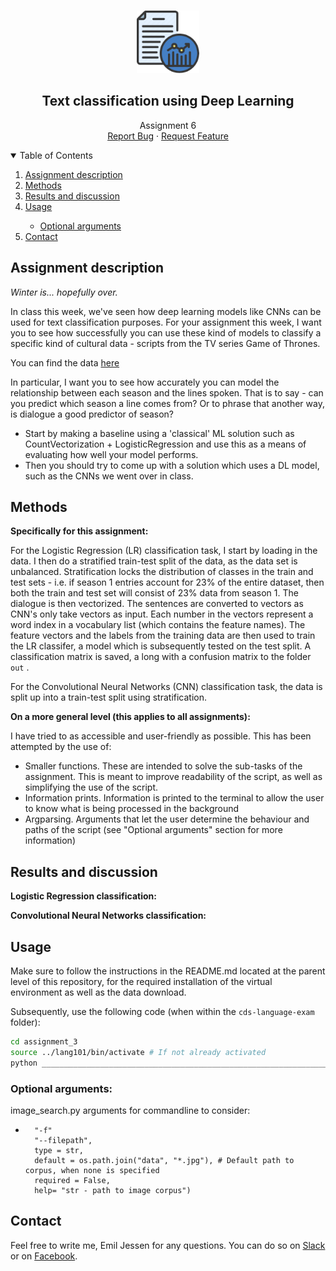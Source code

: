 <!-- PROJECT LOGO -->
<br />
<p align="center">
  <a href="https://github.com/emiltj/cds-language-exam">
    <img src="../README_images/lang_logo.png" alt="Logo" width="100" height="100">
  </a>
  
  <h2 align="center">Text classification using Deep Learning</h2>

  <p align="center">
    Assignment 6
    <br />
    <a href="https://github.com/emiltj/cds-language-exam/issues">Report Bug</a>
    ·
    <a href="https://github.com/emiltj/cds-language-exam/issues">Request Feature</a>
  </p>
</p>

<!-- TABLE OF CONTENTS -->
<details open="open">
  <summary>Table of Contents</summary>
  <ol>
    <li><a href="#assignment-description">Assignment description</a></li>
    <li><a href="#methods">Methods</a></li>
    <li><a href="#results-and-discussion">Results and discussion</a></li>
    <li><a href="#usage">Usage</a></li>
          <ul>
        <li><a href="#optional-arguments">Optional arguments</a></li>
      </ul>
    <li><a href="#contact">Contact</a></li>
  </ol>
</details>

<!-- ASSIGNMENT DESCRIPTION -->
## Assignment description
_Winter is... hopefully over._

In class this week, we've seen how deep learning models like CNNs can be used for text classification purposes. For your assignment this week, I want you to see how successfully you can use these kind of models to classify a specific kind of cultural data - scripts from the TV series Game of Thrones.

You can find the data [here](https://www.kaggle.com/albenft/game-of-thrones-script-all-seasons)

In particular, I want you to see how accurately you can model the relationship between each season and the lines spoken. That is to say - can you predict which season a line comes from? Or to phrase that another way, is dialogue a good predictor of season?
* Start by making a baseline using a 'classical' ML solution such as CountVectorization + LogisticRegression and use this as a means of evaluating how well your model performs.
* Then you should try to come up with a solution which uses a DL model, such as the CNNs we went over in class.

<!-- METHODS -->
## Methods

**Specifically for this assignment:**

For the Logistic Regression (LR) classification task, I start by loading in the data. I then do a stratified train-test split of the data, as the data set is unbalanced. Stratification locks the distribution of classes in the train and test sets - i.e. if season 1 entries account for 23% of the entire dataset, then both the train and test set will consist of 23% data from season 1. The dialogue is then vectorized. The sentences are converted to vectors as CNN's only take vectors as input. Each number in the vectors represent a word index in a vocabulary list (which contains the feature names). The feature vectors and the labels from the training data are then used to train the LR classifer, a model which is subsequently tested on the test split. A classification matrix is saved, a long with a confusion matrix to the folder ```out``` .

For the Convolutional Neural Networks (CNN) classification task, the data is split up into a train-test split using stratification.



**On a more general level (this applies to all assignments):**

I have tried to as accessible and user-friendly as possible. This has been attempted by the use of:

* Smaller functions. These are intended to solve the sub-tasks of the assignment. This is meant to improve readability of the script, as well as simplifying the use of the script.
* Information prints. Information is printed to the terminal to allow the user to know what is being processed in the background
* Argparsing. Arguments that let the user determine the behaviour and paths of the script (see "Optional arguments" section for more information)

<!-- RESULTS AND DISCUSSION -->
## Results and discussion

**Logistic Regression classification:**



**Convolutional Neural Networks classification:**



<!-- USAGE -->
## Usage

Make sure to follow the instructions in the README.md located at the parent level of this repository, for the required installation of the virtual environment as well as the data download.

Subsequently, use the following code (when within the ```cds-language-exam``` folder):

```bash
cd assignment_3
source ../lang101/bin/activate # If not already activated
python ___________________________________________________________________.py
```

### Optional arguments:

image_search.py arguments for commandline to consider:
-       "-f"
        "--filepath", 
        type = str,
        default = os.path.join("data", "*.jpg"), # Default path to corpus, when none is specified
        required = False,
        help= "str - path to image corpus")

<!-- CONTACT -->
## Contact

Feel free to write me, Emil Jessen for any questions.
You can do so on [Slack](https://app.slack.com/client/T01908QBS9X/D01A1LFRDE0) or on [Facebook](https://www.facebook.com/emil.t.jessen/).
